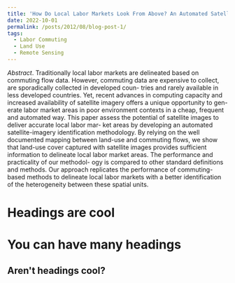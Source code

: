 ```yaml
---
title: 'How Do Local Labor Markets Look From Above? An Automated Satellite-Imagery Approach'
date: 2022-10-01
permalink: /posts/2012/08/blog-post-1/
tags:
  - Labor Commuting
  - Land Use
  - Remote Sensing
---
```


<i>Abstract</i>. Traditionally local labor markets are delineated based on commuting flow data. However, commuting data are expensive to collect, are sporadically collected in developed coun- tries and rarely available in less developed countries. Yet, recent advances in computing capacity and increased availability of satellite imagery offers a unique opportunity to gen- erate labor market areas in poor environment contexts in a cheap, frequent and automated way. This paper assess the potential of satellite images to deliver accurate local labor mar- ket areas by developing an automated satellite-imagery identification methodology. By relying on the well documented mapping between land-use and commuting flows, we show that land-use cover captured with satellite images provides sufficient information to delineate local labor market areas. The performance and practicality of our methodol- ogy is compared to other standard definitions and methods. Our approach replicates the performance of commuting-based methods to delineate local labor markets with a better identification of the heterogeneity between these spatial units.

Headings are cool
======

You can have many headings
======

Aren't headings cool?
------
